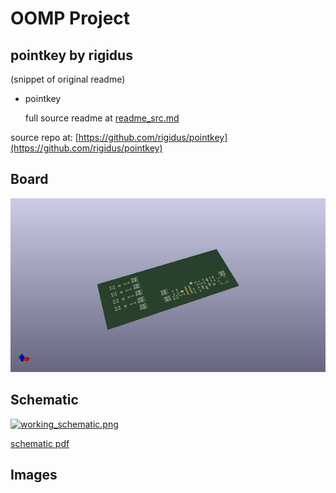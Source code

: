 # OOMP Project  
## pointkey  by rigidus  
  
(snippet of original readme)  
  
- pointkey  
  
  full source readme at [readme_src.md](readme_src.md)  
  
source repo at: [https://github.com/rigidus/pointkey](https://github.com/rigidus/pointkey)  
## Board  
  
[![working_3d.png](working_3d_600.png)](working_3d.png)  
## Schematic  
  
[![working_schematic.png](working_schematic_600.png)](working_schematic.png)  
  
[schematic pdf](working_schematic.pdf)  
## Images  
